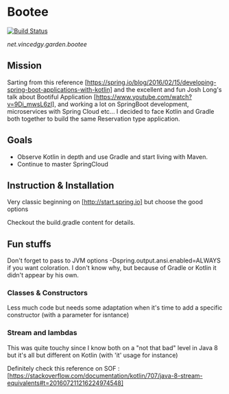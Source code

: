 # Bootee


[![Build Status](https://travis-ci.org/vincedgy/bootee.svg?branch=master)](https://travis-ci.org/vincedgy/bootee)

_net.vincedgy.garden.bootee_

## Mission

Sarting from this reference [https://spring.io/blog/2016/02/15/developing-spring-boot-applications-with-kotlin]
and the excellent and fun Josh Long's talk about Bootiful Application [https://www.youtube.com/watch?v=9Di_mwsL6zI], 
and working a lot on SpringBoot development, microservices with Spring Cloud etc...
I decided to face Kotlin and Gradle both together to build the same Reservation type application.

## Goals

- Observe Kotlin in depth and use Gradle and start living with Maven.
- Continue to master SpringCloud

## Instruction & Installation

Very classic beginning on [http://start.spring.io] but choose the good options

Checkout the build.gradle content for details.

## Fun stuffs

Don't forget to pass to JVM options -Dspring.output.ansi.enabled=ALWAYS if you want coloration.
I don't know why, but because of Gradle or Kotlin it didn't appear by his own.


### Classes & Constructors

Less much code but needs some adaptation when it's time to add a specific constructor (with a parameter for isntance)

### Stream and lambdas

This was quite touchy since I know both on a "not that bad" level in Java 8
but it's all but different on Kotlin (with 'it' usage for instance)

Definitely check this reference on SOF :
[https://stackoverflow.com/documentation/kotlin/707/java-8-stream-equivalents#t=201607211216224974548]